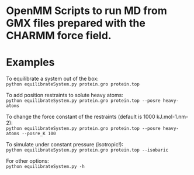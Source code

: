 # OpenMM Scripts to run MD from GMX files prepared with the CHARMM force field.

# Examples
To equilibrate a system out of the box:  
`python equilibrateSystem.py protein.gro protein.top`

To add position restraints to solute heavy atoms:  
`python equilibrateSystem.py protein.gro protein.top --posre heavy-atoms`

To change the force constant of the restraints (default is 1000 kJ.mol-1.nm-2):  
`python equilibrateSystem.py protein.gro protein.top --posre heavy-atoms --posre_K 100`

To simulate under constant pressure (isotropic!):  
`python equilibrateSystem.py protein.gro protein.top --isobaric`

For other options:  
`python equilibrateSystem.py -h`
